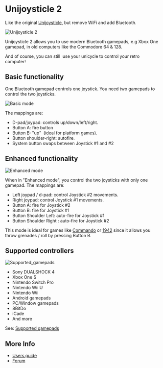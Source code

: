 # Unijoysticle 2

Like the original [Unijoysticle][1], but remove WiFi and add Bluetooth.

![Unijoysticle 2](https://lh3.googleusercontent.com/DChZhkyEl-qqZ3r9N7_RhzvF4zDkSdgNyZwczBofnp28D6ncXcbGq3CXBc5SeC5zooUbBCRo87stuAx-4Q7FwItz1NfaZ4_EJjX3pIroiiR-fcXPzZWk0OifvtaoA8iUJsQQnhkC9q4=-no)

Unijoysticle 2 allows you to use modern Bluetooth gamepads, e.g Xbox One gamepad,
in old computers like the Commodore 64 & 128.

And of course, you can still  use your unicycle to control your retro computer!

## Basic functionality

One Bluetooth gamepad controls one joystick.
You need two gamepads to control the two joysticks.

![Basic mode](https://lh3.googleusercontent.com/hkoAJbbtSpY53cpU-FO76QjTOPwuwWgDiKhQuNdbWnSwiozcqUloeOHuPclvunSC3vjH55n8Og-_cZO2ZTq6BhEbKOc0gb3qmASyLMC7BfAbTBNXjrV2LxzJu8-q0cDMexzOYlD4QE8=-no)

The mappings are:
-  D-pad/joypad: controls up/down/left/right.
-  Button A: fire button
-  Button B: "up"  (ideal for platform games).
-  Button shoulder-right: autofire.
-  System button swaps between Joystick #1 and #2

## Enhanced functionality

![Enhanced mode](https://lh3.googleusercontent.com/89CUlpgxrnDJ8b5hXdvHCi-X7d-2a6r6qP5vJbnFJWAHObfCsYy7Flq7pYpwrv-qXy-dT_-Jk02tgWQpgwnedKrC5STNhpl_Xd2OtJ8lgP3PnEvKDIiumTB_PZHdg5qCxsEZLc5-dWU=-no)

When in "Enhanced mode", you control the two joysticks with only one gamepad.
The mappings are:
-  Left joypad / d-pad: control Joystick #2 movements.
-  Right joypad: control Joystick #1 movements.
-  Button A: fire for Joystick #2
-  Button B: fire for Joystick #1
-  Button Shoulder Left: auto-fire for Joystick #1
-  Button Shoulder Right : auto-fire for Joystick #2

This mode is ideal for games like [Commando][2] or [1942][3] since it allows you
throw grenades / roll by pressing Button B.

## Supported controllers

![Supported_gamepads](https://lh3.googleusercontent.com/U1PRr4a21yGffPHxRlONqeolOnr2i-IuONM4ajQksvxB5Lr3zfQFmkHJJbwRNVUY0WrNik5Ia79se3sQx0aa4axuGnBbytyH_5fJnKELX4FOMRM4qrF3bYCmmp0Vk3ZnltQ0YCiRTK0=-no)

- Sony DUALSHOCK 4
- Xbox One S
- Nintendo Switch Pro
- Nintendo Wii U
- Nintendo Wii
- Android gamepads
- PC/Window gamepads
- 8BitDo
- iCade
- And more

See: [Supported gamepads][gamepads]

[gamepads]: https://gitlab.com/ricardoquesada/unijoysticle2/blob/master/docs/supported_gamepads.md

## More Info

- [Users guide][users_guide]
- [Forum][forum]

[users_guide]: https://gitlab.com/ricardoquesada/unijoysticle2/blob/master/docs/user_guide.md
[forum]: https://groups.google.com/forum/#!forum/unijoysticle

[1]: https://retro.moe/unijoysticle
[2]: https://csdb.dk/release/?id=137173
[3]: https://csdb.dk/release/?id=38140